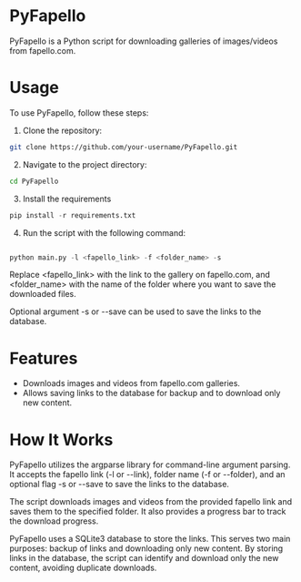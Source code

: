 
# PyFapello

PyFapello is a Python script for downloading galleries of images/videos from fapello.com.

# Usage

To use PyFapello, follow these steps:
1. Clone the repository:

```bash
git clone https://github.com/your-username/PyFapello.git
```
2. Navigate to the project directory:

```bash
cd PyFapello
```
3. Install the requirements
```py
pip install -r requirements.txt
```

4. Run the script with the following command:
```py

python main.py -l <fapello_link> -f <folder_name> -s
```
Replace <fapello_link> with the link to the gallery on fapello.com, and <folder_name> with the name of the folder where you want to save the downloaded files.

Optional argument -s or --save can be used to save the links to the database.


# Features

- Downloads images and videos from fapello.com galleries.
- Allows saving links to the database for backup and to download only new content.


# How It Works

PyFapello utilizes the argparse library for command-line argument parsing. It accepts the fapello link (-l or --link), folder name (-f or --folder), and an optional flag -s or --save to save the links to the database.

The script downloads images and videos from the provided fapello link and saves them to the specified folder. It also provides a progress bar to track the download progress.

PyFapello uses a SQLite3 database to store the links. This serves two main purposes: backup of links and downloading only new content. By storing links in the database, the script can identify and download only the new content, avoiding duplicate downloads.
